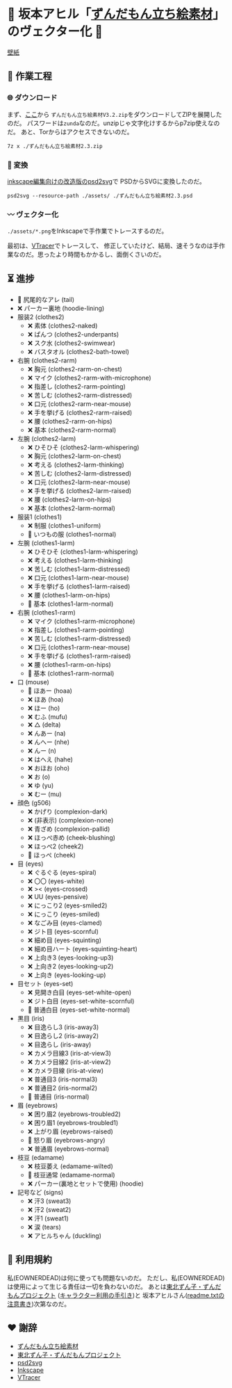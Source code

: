 # 🫛 坂本アヒル「[ずんだもん立ち絵素材](https://seiga.nicovideo.jp/seiga/im10788496)」のヴェクター化 🫛

[壁紙](https://cdn.jsdelivr.net/gh/eownerdead/veczun@dev/wallpaper.svg)

## 🔨 作業工程

### 🌐 ダウンロード

まず、[ここ](https://ux.getuploader.com/s_ahiru/download/59)から
`ずんだもん立ち絵素材V3.2.zip`をダウンロードしてZIPを展開したのだ。
パスワードは`zunda`なのだ。unzipじゃ文字化けするからp7zip使えなのだ。
あと、Torからはアクセスできないのだ。

`7z x ./ずんだもん立ち絵素材2.3.zip`

### 🔀 変換

[inkscape編集向けの改造版のpsd2svg](https://github.com/eownerdead/psd2svg/)で
PSDからSVGに変換したのだ。

`psd2svg --resource-path ./assets/ ./ずんだもん立ち絵素材2.3.psd`

### 〰 ヴェクター化

`./assets/*.png`をInkscapeで手作業でトレースするのだ。

最初は、[VTracer](https://github.com/visioncortex/vtracer)でトレースして、
修正していたけど、結局、速そうなのは手作業なのだ。思ったより時間もかかるし、面倒くさいのだ。

## ⏳ 進捗

* 🫛 尻尾的なアレ (tail)
* ❌ パーカー裏地 (hoodie-lining)
* 服装2 (clothes2)
  * ❌ 素体 (clothes2-naked)
  * ❌ ぱんつ (clothes2-underpants)
  * ❌ スク水 (clothes2-swimwear)
  * ❌ バスタオル (clothes2-bath-towel)
* 右腕 (clothes2-rarm)
  * ❌ 胸元 (clothes2-rarm-on-chest)
  * ❌ マイク (clothes2-rarm-with-microphone)
  * ❌ 指差し (clothes2-rarm-pointing)
  * ❌ 苦しむ (clothes2-rarm-distressed)
  * ❌ 口元 (clothes2-rarm-near-mouse)
  * ❌ 手を挙げる (clothes2-rarm-raised)
  * ❌ 腰 (clothes2-rarm-on-hips)
  * ❌ 基本 (clothes2-rarm-normal)
* 左腕 (clothes2-larm)
  * ❌ ひそひそ (clothes2-larm-whispering)
  * ❌ 胸元 (clothes2-larm-on-chest)
  * ❌ 考える (clothes2-larm-thinking)
  * ❌ 苦しむ (clothes2-larm-distressed)
  * ❌ 口元 (clothes2-larm-near-mouse)
  * ❌ 手を挙げる (clothes2-larm-raised)
  * ❌ 腰 (clothes2-larm-on-hips)
  * ❌ 基本 (clothes2-larm-normal)
* 服装1 (clothes1)
  * ❌ 制服 (clothes1-uniform)
  * 🫛 いつもの服 (clothes1-normal)
* 左腕 (clothes1-larm)
  * ❌ ひそひそ (clothes1-larm-whispering)
  * ❌ 考える (clothes1-larm-thinking)
  * ❌ 苦しむ (clothes1-larm-distressed)
  * ❌ 口元 (clothes1-larm-near-mouse)
  * ❌ 手を挙げる (clothes1-larm-raised)
  * ❌ 腰 (clothes1-larm-on-hips)
  * 🫛 基本 (clothes1-larm-normal)
* 右腕 (clothes1-rarm)
  * ❌ マイク (clothes1-rarm-microphone)
  * ❌ 指差し (clothes1-rarm-pointing)
  * ❌ 苦しむ (clothes1-rarm-distressed)
  * ❌ 口元 (clothes1-rarm-near-mouse)
  * ❌ 手を挙げる (clothes1-rarm-raised)
  * ❌ 腰 (clothes1-rarm-on-hips)
  * 🫛 基本 (clothes1-rarm-normal)
* 口 (mouse)
  * 🫛 ほあー (hoaa)
  * ❌ ほあ (hoa)
  * ❌ ほー (ho)
  * ❌ むふ (mufu)
  * ❌ △ (delta)
  * ❌ んあー (na)
  * ❌ んへー (nhe)
  * ❌ んー (n)
  * ❌ はへえ (hahe)
  * ❌ おほお (oho)
  * ❌ お (o)
  * ❌ ゆ (yu)
  * ❌ むー (mu)
* 顔色 (g506)
  * ❌ かげり (complexion-dark)
  * ❌ (非表示) (complexion-none)
  * ❌ 青ざめ (complexion-pallid)
  * ❌ ほっぺ赤め (cheek-blushing)
  * ❌ ほっぺ2 (cheek2)
  * 🫛 ほっぺ (cheek)
* 目 (eyes)
  * ❌ ぐるぐる (eyes-spiral)
  * ❌ 〇〇 (eyes-white)
  * ❌ >< (eyes-crossed)
  * ❌ UU (eyes-pensive)
  * ❌ にっこり2 (eyes-smiled2)
  * ❌ にっこり (eyes-smiled)
  * ❌ なごみ目 (eyes-clamed)
  * ❌ ジト目 (eyes-scornful)
  * ❌ 細め目 (eyes-squinting)
  * ❌ 細め目ハート (eyes-squinting-heart)
  * ❌ 上向き3 (eyes-looking-up3)
  * ❌ 上向き2 (eyes-looking-up2)
  * ❌ 上向き (eyes-looking-up)
* 目セット (eyes-set)
  * ❌ 見開き白目 (eyes-set-white-open)
  * ❌ ジト白目 (eyes-set-white-scornful)
  * 🫛 普通白目 (eyes-set-white-normal)
* 黒目 (iris)
  * ❌ 目逸らし3 (iris-away3)
  * ❌ 目逸らし2 (iris-away2)
  * ❌ 目逸らし (iris-away)
  * ❌ カメラ目線3 (iris-at-view3)
  * ❌ カメラ目線2 (iris-at-view2)
  * ❌ カメラ目線 (iris-at-view)
  * ❌ 普通目3 (iris-normal3)
  * ❌ 普通目2 (iris-normal2)
  * 🫛 普通目 (iris-normal)
* 眉 (eyebrows)
  * ❌ 困り眉2 (eyebrows-troubled2)
  * ❌ 困り眉1 (eyebrows-troubled1)
  * ❌ 上がり眉 (eyebrows-raised)
  * 🫛 怒り眉 (eyebrows-angry)
  * ❌ 普通眉 (eyebrows-normal)
* 枝豆 (edamame)
  * ❌ 枝豆萎え (edamame-wilted)
  * 🫛 枝豆通常 (edamame-normal)
  * ❌ パーカー(裏地とセットで使用) (hoodie)
* 記号など (signs)
  * ❌ 汗3 (sweat3)
  * ❌ 汗2 (sweat2)
  * ❌ 汗1 (sweat1)
  * ❌ 涙 (tears)
  * ❌ アヒルちゃん (duckling)

## 🤝 利用規約

私(EOWNERDEAD)は何に使っても問題ないのだ。
ただし、私(EOWNERDEAD)は使用によって生じる責任は一切を負わないのだ。
あとは[東北ずん子・ずんだもんプロジェクト](https://zunko.jp)
([キャラクター利用の手引き](https://zunko.jp/guideline.html))と
坂本アヒルさん([readme.txtの注意書き](./readme-original.txt))次第なのだ。

## ❤️ 謝辞

* [ずんだもん立ち絵素材](https://seiga.nicovideo.jp/seiga/im10788496)
* [東北ずん子・ずんだもんプロジェクト](https://zunko.jp)
* [psd2svg](https://github.com/kyamagu/psd2svg)
* [Inkscape](https://inkscape.org)
* [VTracer](https://github.com/visioncortex/vtracer)
